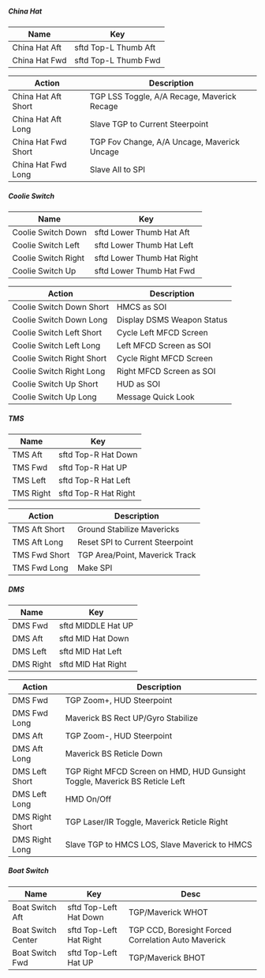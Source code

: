 ##### China Hat
| Name      | Key |
| ----------- | ----------- |
| China Hat Aft | sftd Top-L Thumb Aft |
| China Hat Fwd | sftd Top-L Thumb Fwd |

| Action | Description |
| ----------- | ----------- |
| China Hat Aft Short | TGP LSS Toggle, A/A Recage, Maverick Recage |
| China Hat Aft Long | Slave TGP to Current Steerpoint |
| China Hat Fwd Short | TGP Fov Change, A/A Uncage, Maverick Uncage |
| China Hat Fwd Long | Slave All to SPI |
##### Coolie Switch
| Name      | Key |
| ----------- | ----------- |
| Coolie Switch Down | sftd Lower Thumb Hat Aft   |
| Coolie Switch Left | sftd Lower Thumb Hat Left  |
| Coolie Switch Right | sftd Lower Thumb Hat Right|
| Coolie Switch Up | sftd Lower Thumb Hat Fwd |

| Action | Description |
| ----------- | ----------- |
| Coolie Switch Down Short | HMCS as SOI    |
| Coolie Switch Down Long | Display DSMS Weapon Status  |
| Coolie Switch Left Short | Cycle Left MFCD Screen |
| Coolie Switch Left Long | Left MFCD Screen as SOI |
| Coolie Switch Right Short | Cycle Right MFCD Screen   |
| Coolie Switch Right Long | Right MFCD Screen as SOI   |
| Coolie Switch Up Short | HUD as SOI   |
| Coolie Switch Up Long | Message Quick Look    |
##### TMS
| Name      | Key | 
| ----------- | ----------- | 
| TMS Aft | sftd Top-R Hat Down |
| TMS Fwd | sftd Top-R Hat UP   |
| TMS Left | sftd Top-R Hat Left    |
| TMS Right | sftd Top-R Hat Right  |

| Action | Description |
| ----------- | ----------- |
| TMS Aft Short | Ground Stabilize Mavericks    |
| TMS Aft Long | Reset SPI to Current Steerpoint    |
| TMS Fwd Short | TGP Area/Point, Maverick Track    |
| TMS Fwd Long | Make SPI   |

##### DMS
| Name      | Key |
| ----------- | ----------- |
| DMS Fwd | sftd MIDDLE Hat UP |
| DMS Aft | sftd MID Hat Down |
| DMS Left | sftd MID Hat Left |
| DMS Right | sftd MID Hat Right |

| Action | Description |
| ----------- | ----------- |
| DMS Fwd | TGP Zoom+, HUD Steerpoint|, Maverick BS Rect UP |
| DMS Fwd Long | Maverick BS Rect UP/Gyro Stabilize |
| DMS Aft | TGP Zoom-, HUD Steerpoint |
| DMS Aft Long | Maverick BS Reticle Down |
| DMS Left Short | TGP Right MFCD Screen on HMD,  HUD Gunsight Toggle, Maverick BS Reticle Left |
| DMS Left Long | HMD On/Off |
| DMS Right Short | TGP Laser/IR Toggle, Maverick Reticle Right |
| DMS Right Long | Slave TGP to HMCS LOS, Slave Maverick to HMCS |
##### Boat Switch
| Name      | Key | Desc |
| ----------- | ----------- | ----------- |
| Boat Switch Aft | sftd Top-Left Hat Down | TGP/Maverick WHOT |
| Boat Switch Center | sftd Top-Left Hat Right | TGP CCD, Boresight Forced Correlation Auto Maverick |
| Boat Switch Fwd | sftd Top-Left Hat UP | TGP/Maverick BHOT |